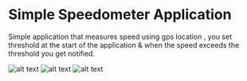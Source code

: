 # Simple Speedometer Application

Simple application that measures speed using gps location , you set threshold at the start of the application &
 when the speed exceeds the threshold you get notified.


![alt text](https://github.com/Ashenn1/Speedometer-Application/tree/master/Images/Screenshot1.png)
![alt text](https://github.com/Ashenn1/Speedometer-Application/tree/master/Images/Screenshot2.png)
![alt text](https://github.com/Ashenn1/Speedometer-Application/tree/master/Images/Screenshot3.png)
